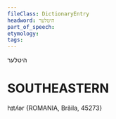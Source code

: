 ```yaml
---
fileClass: DictionaryEntry
headword: היטלער
part_of_speech: 
etymology: 
tags: 
---
```

היטלער

SOUTHEASTERN
==============

hɪtʎər {ROMANIA, Brăila, 45273}
